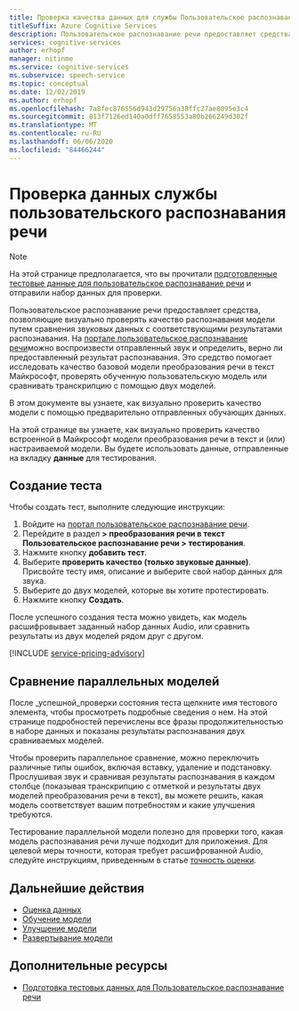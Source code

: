 ```yaml
---
title: Проверка качества данных для службы Пользовательское распознавание речи-Speech
titleSuffix: Azure Cognitive Services
description: Пользовательское распознавание речи предоставляет средства, позволяющие визуально проверять качество распознавания модели путем сравнения звуковых данных с соответствующими результатами распознавания. Можно воспроизвести отправленный звук и определить, верно ли предоставленный результат распознавания.
services: cognitive-services
author: erhopf
manager: nitinme
ms.service: cognitive-services
ms.subservice: speech-service
ms.topic: conceptual
ms.date: 12/02/2019
ms.author: erhopf
ms.openlocfilehash: 7a8fec876556d943d29756a38ffc27ae8095e3c4
ms.sourcegitcommit: 813f7126ed140a0dff7658553a80b266249d302f
ms.translationtype: MT
ms.contentlocale: ru-RU
ms.lasthandoff: 06/06/2020
ms.locfileid: "84466244"
---
```

# <a name="inspect-custom-speech-data"></a>Проверка данных службы пользовательского распознавания речи

> [!NOTE]
> На этой странице предполагается, что вы прочитали [подготовленные тестовые данные для пользовательское распознавание речи](how-to-custom-speech-test-data.md) и отправили набор данных для проверки.

Пользовательское распознавание речи предоставляет средства, позволяющие визуально проверять качество распознавания модели путем сравнения звуковых данных с соответствующими результатами распознавания. На [портале пользовательское распознавание речи](https://speech.microsoft.com/customspeech)можно воспроизвести отправленный звук и определить, верно ли предоставленный результат распознавания. Это средство помогает исследовать качество базовой модели преобразования речи в текст Майкрософт, проверять обученную пользовательскую модель или сравнивать транскрипцию с помощью двух моделей.

В этом документе вы узнаете, как визуально проверить качество модели с помощью предварительно отправленных обучающих данных.

На этой странице вы узнаете, как визуально проверить качество встроенной в Майкрософт модели преобразования речи в текст и (или) настраиваемой модели. Вы будете использовать данные, отправленные на вкладку **данные** для тестирования.

## <a name="create-a-test"></a>Создание теста

Чтобы создать тест, выполните следующие инструкции:

1. Войдите на [портал пользовательское распознавание речи](https://speech.microsoft.com/customspeech).
2. Перейдите в раздел **> преобразования речи в текст Пользовательское распознавание речи > тестирования**.
3. Нажмите кнопку **добавить тест**.
4. Выберите **проверить качество (только звуковые данные)**. Присвойте тесту имя, описание и выберите свой набор данных для звука.
5. Выберите до двух моделей, которые вы хотите протестировать.
6. Нажмите кнопку **Создать**.

После успешного создания теста можно увидеть, как модель расшифровывает заданный набор данных Audio, или сравнить результаты из двух моделей рядом друг с другом.

[!INCLUDE [service-pricing-advisory](includes/service-pricing-advisory.md)]

## <a name="side-by-side-model-comparisons"></a>Сравнение параллельных моделей

После _успешной_проверки состояния теста щелкните имя тестового элемента, чтобы просмотреть подробные сведения о нем. На этой странице подробностей перечислены все фразы продолжительностью в наборе данных и показаны результаты распознавания двух сравниваемых моделей.

Чтобы проверить параллельное сравнение, можно переключить различные типы ошибок, включая вставку, удаление и подстановку. Прослушивая звук и сравнивая результаты распознавания в каждом столбце (показывая транскрипцию с отметкой и результаты двух моделей преобразования речи в текст), вы можете решить, какая модель соответствует вашим потребностям и какие улучшения требуются.

Тестирование параллельной модели полезно для проверки того, какая модель распознавания речи лучше подходит для приложения. Для целевой меры точности, которая требует расшифрованной Audio, следуйте инструкциям, приведенным в статье [точность оценки](how-to-custom-speech-evaluate-data.md).

## <a name="next-steps"></a>Дальнейшие действия

- [Оценка данных](how-to-custom-speech-evaluate-data.md)
- [Обучение модели](how-to-custom-speech-train-model.md)
- [Улучшение модели](how-to-custom-speech-improve-accuracy.md)
- [Развертывание модели](how-to-custom-speech-deploy-model.md)

## <a name="additional-resources"></a>Дополнительные ресурсы

- [Подготовка тестовых данных для Пользовательское распознавание речи](how-to-custom-speech-test-data.md)
